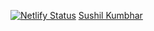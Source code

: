 [![Netlify Status](https://api.netlify.com/api/v1/badges/565d7bbb-ac4c-4aeb-960c-9965da864fab/deploy-status)](https://app.netlify.com/projects/sushilkumbhar/deploys)
[Sushil Kumbhar](https://sushilkumbhar.netlify.app)
